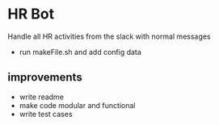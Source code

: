 # HR Bot

Handle all HR activities from the slack with normal messages

- run makeFile.sh and add config data


## improvements
- write readme
- make code modular and functional
- write test cases